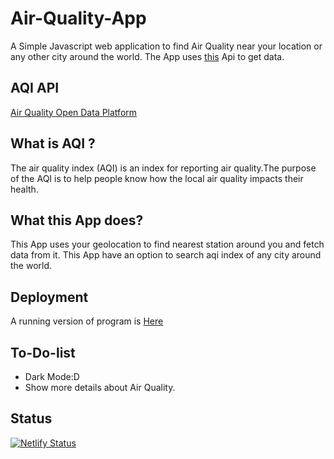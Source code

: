 # Air-Quality-App
A Simple Javascript web application to find Air Quality near your location or any other city around the world. The App uses [this](https://aqicn.org/api/) Api to get data.

## AQI API 
[Air Quality Open Data Platform](https://aqicn.org/data-platform/token-confirm/74a44847-07ca-47ad-903f-1e466cfe3bc3)

## What is AQI ?
The air quality index (AQI) is an index for reporting air quality.The purpose of the AQI is to help people know how the local air quality impacts their health. 

## What this App does?
This App uses your geolocation to find nearest station around you and fetch data from it.
This App have an option to search aqi index of any city around the world.

## Deployment
A running version of program is [Here](https://find-aqi.netlify.app/)

## To-Do-list
* Dark Mode:D
* Show more details about Air Quality.

## Status
[![Netlify Status](https://api.netlify.com/api/v1/badges/4b536f8f-9234-4c82-8aba-880bb157af2a/deploy-status)](https://app.netlify.com/sites/find-aqi/deploys)
